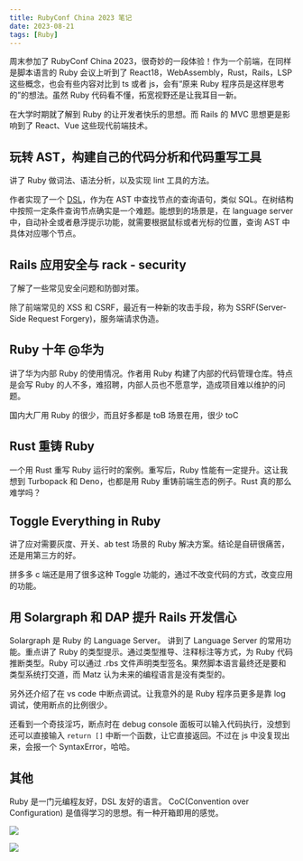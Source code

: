 ```yaml
---
title: RubyConf China 2023 笔记
date: 2023-08-21
tags: [Ruby]
---
```


周末参加了 RubyConf China 2023，很奇妙的一段体验！作为一个前端，在同样是脚本语言的 Ruby 会议上听到了 React18，WebAssembly，Rust，Rails，LSP 这些概念，也会有些内容对比到 ts 或者 js，会有“原来 Ruby 程序员是这样思考的”的想法。虽然 Ruby 代码看不懂，拓宽视野还是让我耳目一新。

在大学时期就了解到 Ruby 的让开发者快乐的思想。而 Rails 的 MVC 思想更是影响到了 React、Vue 这些现代前端技术。

## 玩转 AST，构建自己的代码分析和代码重写工具

讲了 Ruby 做词法、语法分析，以及实现 lint 工具的方法。

作者实现了一个 [DSL](https://github.com/xinminlabs/node-query-ruby)，作为在 AST 中查找节点的查询语句，类似 SQL。在树结构中按照一定条件查询节点确实是一个难题。能想到的场景是，在 language server 中，自动补全或者悬浮提示功能，就需要根据鼠标或者光标的位置，查询 AST 中具体对应哪个节点。

## Rails 应用安全与 rack - security

了解了一些常见安全问题和防御对策。

除了前端常见的 XSS 和 CSRF，最近有一种新的攻击手段，称为 SSRF(Server-Side Request Forgery)，服务端请求伪造。

## Ruby 十年 @华为

讲了华为内部 Ruby 的使用情况。作者用 Ruby 构建了内部的代码管理仓库。特点是会写 Ruby 的人不多，难招聘，内部人员也不愿意学，造成项目难以维护的问题。

国内大厂用 Ruby 的很少，而且好多都是 toB 场景在用，很少 toC

## Rust 重铸 Ruby

一个用 Rust 重写 Ruby 运行时的案例。重写后，Ruby 性能有一定提升。这让我想到 Turbopack 和 Deno，也都是用 Ruby 重铸前端生态的例子。Rust 真的那么难学吗？

## Toggle Everything in Ruby

讲了应对需要灰度、开关、ab test 场景的 Ruby 解决方案。结论是自研很痛苦，还是用第三方的好。

拼多多 c 端还是用了很多这种 Toggle 功能的，通过不改变代码的方式，改变应用的功能。

## 用 Solargraph 和 DAP 提升 Rails 开发信心

Solargraph 是 Ruby 的 Language Server。
讲到了 Language Server 的常用功能。重点讲了 Ruby 的类型提示。通过类型推导、注释标注等方式，为 Ruby 代码推断类型。Ruby 可以通过 .rbs 文件声明类型签名。果然脚本语言最终还是要和类型系统打交道，而 Matz 认为未来的编程语言是没有类型的。

另外还介绍了在 vs code 中断点调试。让我意外的是 Ruby 程序员更多是靠 log 调试，使用断点的比例很少。

还看到一个奇技淫巧，断点时在 debug console 面板可以输入代码执行，没想到还可以直接输入 `return []` 中断一个函数，让它直接返回。不过在 js 中没复现出来，会报一个 SyntaxError，哈哈。

## 其他

Ruby 是一门元编程友好，DSL 友好的语言。
CoC(Convention over Configuration) 是值得学习的思想。有一种开箱即用的感觉。

![](https://imbant-blog.oss-cn-shanghai.aliyuncs.com/blog-img/RubyConf2023/1.jpg)

![](https://imbant-blog.oss-cn-shanghai.aliyuncs.com/blog-img/RubyConf2023/2.jpg)